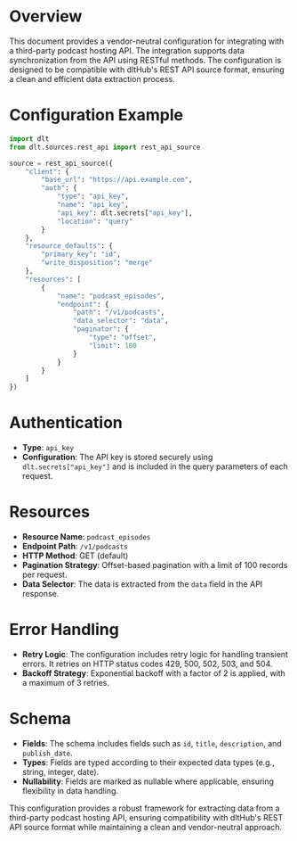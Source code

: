 # Overview

This document provides a vendor-neutral configuration for integrating with a third-party podcast hosting API. The integration supports data synchronization from the API using RESTful methods. The configuration is designed to be compatible with dltHub's REST API source format, ensuring a clean and efficient data extraction process.

# Configuration Example

```python
import dlt
from dlt.sources.rest_api import rest_api_source

source = rest_api_source({
    "client": {
        "base_url": "https://api.example.com",
        "auth": {
            "type": "api_key",
            "name": "api_key",
            "api_key": dlt.secrets["api_key"],
            "location": "query"
        }
    },
    "resource_defaults": {
        "primary_key": "id",
        "write_disposition": "merge"
    },
    "resources": [
        {
            "name": "podcast_episodes",
            "endpoint": {
                "path": "/v1/podcasts",
                "data_selector": "data",
                "paginator": {
                    "type": "offset",
                    "limit": 100
                }
            }
        }
    ]
})
```

# Authentication

- **Type**: `api_key`
- **Configuration**: The API key is stored securely using `dlt.secrets["api_key"]` and is included in the query parameters of each request.

# Resources

- **Resource Name**: `podcast_episodes`
- **Endpoint Path**: `/v1/podcasts`
- **HTTP Method**: GET (default)
- **Pagination Strategy**: Offset-based pagination with a limit of 100 records per request.
- **Data Selector**: The data is extracted from the `data` field in the API response.

# Error Handling

- **Retry Logic**: The configuration includes retry logic for handling transient errors. It retries on HTTP status codes 429, 500, 502, 503, and 504.
- **Backoff Strategy**: Exponential backoff with a factor of 2 is applied, with a maximum of 3 retries.

# Schema

- **Fields**: The schema includes fields such as `id`, `title`, `description`, and `publish_date`.
- **Types**: Fields are typed according to their expected data types (e.g., string, integer, date).
- **Nullability**: Fields are marked as nullable where applicable, ensuring flexibility in data handling.

This configuration provides a robust framework for extracting data from a third-party podcast hosting API, ensuring compatibility with dltHub's REST API source format while maintaining a clean and vendor-neutral approach.